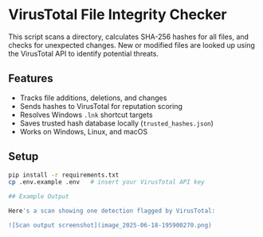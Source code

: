# VirusTotal File Integrity Checker

This script scans a directory, calculates SHA-256 hashes for all files, and checks for unexpected changes. New or modified files are looked up using the VirusTotal API to identify potential threats.

## Features
- Tracks file additions, deletions, and changes
- Sends hashes to VirusTotal for reputation scoring
- Resolves Windows `.lnk` shortcut targets
- Saves trusted hash database locally (`trusted_hashes.json`)
- Works on Windows, Linux, and macOS

## Setup
```bash
pip install -r requirements.txt
cp .env.example .env   # insert your VirusTotal API key

## Example Output

Here's a scan showing one detection flagged by VirusTotal:

![Scan output screenshot](image_2025-06-18-195900270.png)

